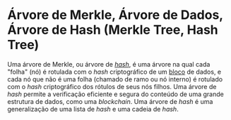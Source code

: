 # Árvore de Merkle, Árvore de Dados, Árvore de Hash (Merkle Tree, Hash Tree)

Uma árvore de Merkle, ou árvore de [_hash_](Fun%C3%A7%C3%A3o%20Hash%20Criptogr%C3%A1fica.md), é uma árvore na qual cada "folha" (nó) é rotulada com o _hash_ criptográfico de um [bloco](Bloco.md) de dados, e cada nó que não é uma folha (chamado de ramo ou nó interno) é rotulado com o _hash_ criptográfico dos rótulos de seus nós filhos. Uma árvore de _hash_ permite a verificação eficiente e segura do conteúdo de uma grande estrutura de dados, como uma _blockchain_. Uma árvore de _hash_ é uma generalização de uma lista de _hash_ e uma cadeia de _hash_.